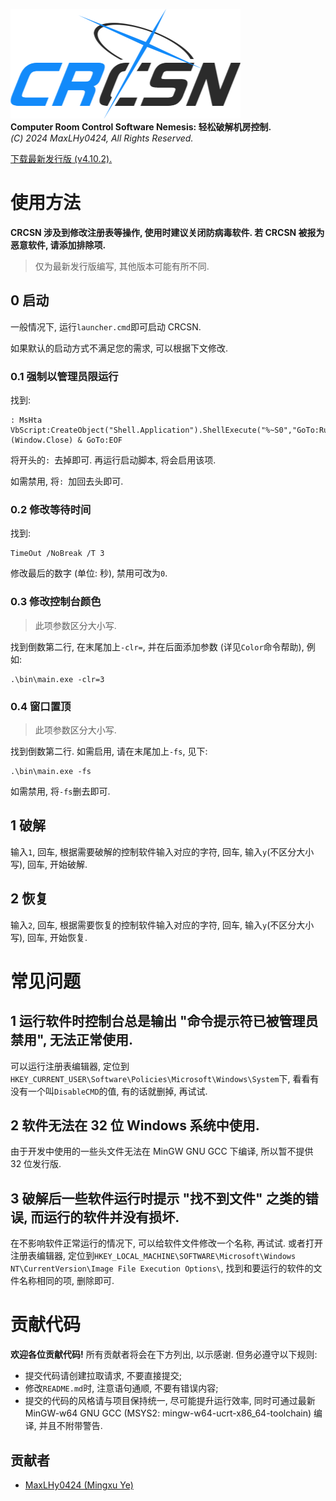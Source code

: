 ![logo](logo.png)\
**Computer Room Control Software Nemesis: 轻松破解机房控制.**\
*(C) 2024 MaxLHy0424, All Rights Reserved.*

[下载最新发行版 (v4.10.2).](https://github.com/MaxLHy0424/CRCSN/releases/download/v4.10.2/CRCSN_v4-10-2_x64.7z)

# 使用方法

**CRCSN 涉及到修改注册表等操作, 使用时建议关闭防病毒软件. 若 CRCSN 被报为恶意软件, 请添加排除项.**

> 仅为最新发行版编写, 其他版本可能有所不同.

## 0 启动

一般情况下, 运行`launcher.cmd`即可启动 CRCSN.

如果默认的启动方式不满足您的需求, 可以根据下文修改.

### 0.1 强制以管理员限运行

找到:
```Batch
: MsHta VbScript:CreateObject("Shell.Application").ShellExecute("%~S0","GoTo:RunAs","","RunAs",1)(Window.Close) & GoTo:EOF
```

将开头的`: `去掉即可. 再运行启动脚本, 将会启用该项. 

如需禁用, 将`: `加回去头即可.

### 0.2 修改等待时间

找到:
```Batch
TimeOut /NoBreak /T 3
```
修改最后的数字 (单位: 秒), 禁用可改为`0`.

### 0.3 修改控制台颜色

> 此项参数区分大小写.

找到倒数第二行, 在末尾加上`-clr=`, 并在后面添加参数 (详见`Color`命令帮助), 例如:
```Batch
.\bin\main.exe -clr=3
```

### 0.4 窗口置顶

> 此项参数区分大小写.

找到倒数第二行. 如需启用, 请在末尾加上`-fs`, 见下:
```Batch
.\bin\main.exe -fs
```

如需禁用, 将`-fs`删去即可.

## 1 破解

输入`1`, 回车, 根据需要破解的控制软件输入对应的字符, 回车, 输入`y`(不区分大小写), 回车, 开始破解.

## 2 恢复

输入`2`, 回车, 根据需要恢复的控制软件输入对应的字符, 回车, 输入`y`(不区分大小写), 回车, 开始恢复.

# 常见问题

## 1 运行软件时控制台总是输出 "命令提示符已被管理员禁用", 无法正常使用.

可以运行注册表编辑器, 定位到`HKEY_CURRENT_USER\Software\Policies\Microsoft\Windows\System`下, 看看有没有一个叫`DisableCMD`的值, 有的话就删掉, 再试试.

## 2 软件无法在 32 位 Windows 系统中使用.

由于开发中使用的一些头文件无法在 MinGW GNU GCC 下编译, 所以暂不提供 32 位发行版.

## 3 破解后一些软件运行时提示 "找不到文件" 之类的错误, 而运行的软件并没有损坏.

在不影响软件正常运行的情况下, 可以给软件文件修改一个名称, 再试试. 或者打开注册表编辑器, 定位到`HKEY_LOCAL_MACHINE\SOFTWARE\Microsoft\Windows NT\CurrentVersion\Image File Execution Options\`, 找到和要运行的软件的文件名称相同的项, 删除即可.

# 贡献代码

**欢迎各位贡献代码!** 所有贡献者将会在下方列出, 以示感谢. 但务必遵守以下规则:
- 提交代码请创建拉取请求, 不要直接提交;
- 修改`README.md`时, 注意语句通顺, 不要有错误内容;
- 提交的代码的风格请与项目保持统一, 尽可能提升运行效率, 同时可通过最新 MinGW-w64 GNU GCC (MSYS2: mingw-w64-ucrt-x86_64-toolchain) 编译, 并且不附带警告.

## 贡献者

- [MaxLHy0424 (Mingxu Ye)](https://github.com/MaxLHy0424)
